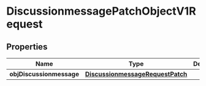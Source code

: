 
# DiscussionmessagePatchObjectV1Request

## Properties
Name | Type | Description | Notes
------------ | ------------- | ------------- | -------------
**objDiscussionmessage** | [**DiscussionmessageRequestPatch**](DiscussionmessageRequestPatch.md) |  | 



